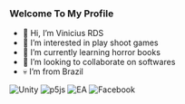 ### Welcome To My Profile

- 👋 Hi, I’m Vinicius RDS
- 👀 I’m interested in play shoot games
- 🌱 I’m currently learning horror books
- 💞️ I’m looking to collaborate on softwares
- 💀 I’m from Brazil

![Unity](https://img.shields.io/badge/unity-%23000000.svg?style=for-the-badge&logo=unity&logoColor=white) ![p5js](https://img.shields.io/badge/p5.js-ED225D?style=for-the-badge&logo=p5.js&logoColor=FFFFFF) ![EA](https://img.shields.io/badge/ea-%23000000.svg?style=for-the-badge&logo=ea&logoColor=white) ![Facebook](https://img.shields.io/badge/Facebook-%231877F2.svg?style=for-the-badge&logo=Facebook&logoColor=white)
<!---
Rzak13/Rzak13 is a ✨ special ✨ repository because its `README.md` (this file) appears on your GitHub profile.
You can click the Preview link to take a look at your changes.
--->
